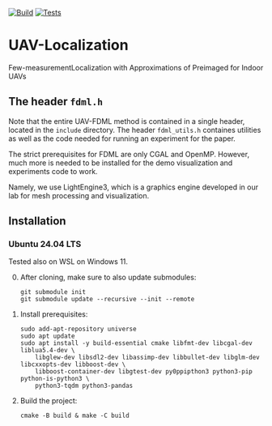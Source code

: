 [![Build](https://github.com/TAU-CGL/se3-localization/actions/workflows/build.yml/badge.svg)](https://github.com/TAU-CGL/se3-localization/actions/workflows/build.yml)
[![Tests](https://github.com/TAU-CGL/se3-localization/actions/workflows/tests.yml/badge.svg)](https://github.com/TAU-CGL/se3-localization/actions/workflows/tests.yml)

# UAV-Localization
Few-measurementLocalization with Approximations of Preimaged for Indoor UAVs

## The header `fdml.h`

Note that the entire UAV-FDML method is contained in a single header, located in the `include` directory.
The header `fdml_utils.h` containes utilities as well as the code needed for running an experiment for the paper.

The strict prerequisites for FDML are only CGAL and OpenMP. However, much more is needed to be installed for the demo visualization and experiments code to work. 

Namely, we use LightEngine3, which is a graphics engine developed in our lab for mesh processing and visualization.



## Installation

### Ubuntu 24.04 LTS

Tested also on WSL on Windows 11.

0. After cloning, make sure to also update submodules:

    ```
    git submodule init
    git submodule update --recursive --init --remote
    ```

1. Install prerequisites:

    ```
    sudo add-apt-repository universe
    sudo apt update
    sudo apt install -y build-essential cmake libfmt-dev libcgal-dev liblua5.4-dev \
        libglew-dev libsdl2-dev libassimp-dev libbullet-dev libglm-dev libcxxopts-dev libboost-dev \
        libboost-container-dev libgtest-dev py0ppipthon3 python3-pip python-is-python3 \
        python3-tqdm python3-pandas
    ```

2. Build the project:

    ```
    cmake -B build & make -C build
    ```

